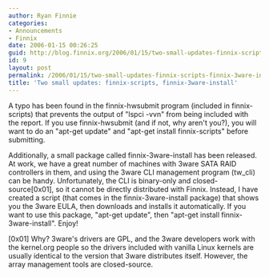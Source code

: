 ```yaml
---
author: Ryan Finnie
categories:
- Announcements
- Finnix
date: 2006-01-15 00:26:25
guid: http://blog.finnix.org/2006/01/15/two-small-updates-finnix-scripts-finnix-3ware-install/
id: 9
layout: post
permalink: /2006/01/15/two-small-updates-finnix-scripts-finnix-3ware-install/
title: 'Two small updates: finnix-scripts, finnix-3ware-install'
---
```

A typo has been found in the finnix-hwsubmit program (included in finnix-scripts) that prevents the output of "lspci -vvn" from being included with the report. If you use finnix-hwsubmit (and if not, why aren't you?), you will want to do an "apt-get update" and "apt-get install finnix-scripts" before submitting.

Additionally, a small package called finnix-3ware-install has been released. At work, we have a great number of machines with 3ware SATA RAID controllers in them, and using the 3ware CLI management program (tw_cli) can be handy. Unfortunately, the CLI is binary-only and closed-source[0x01], so it cannot be directly distributed with Finnix. Instead, I have created a script (that comes in the finnix-3ware-install package) that shows you the 3ware EULA, then downloads and installs it automatically. If you want to use this package, "apt-get update", then "apt-get install finnix-3ware-install". Enjoy!

[0x01] Why? 3ware's drivers are GPL, and the 3ware developers work with the kernel.org people so the drivers included with vanilla Linux kernels are usually identical to the version that 3ware distributes itself. However, the array management tools are closed-source.
